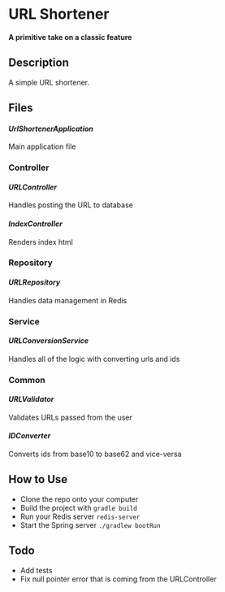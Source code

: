 # URL Shortener
#### A primitive take on a classic feature

## Description

A simple URL shortener.

## Files

#### *UrlShortenerApplication*
Main application file

### Controller

#### *URLController*
Handles posting the URL to database

#### *IndexController*
Renders index html

### Repository

#### *URLRepository*
Handles data management in Redis

### Service

#### *URLConversionService*
Handles all of the logic with converting urls and ids

### Common

#### *URLValidator*
Validates URLs passed from the user

#### *IDConverter*
Converts ids from base10 to base62 and vice-versa

## How to Use

* Clone the repo onto your computer
* Build the project with `gradle build`
* Run your Redis server `redis-server`
* Start the Spring server `./gradlew bootRun`


## Todo

* Add tests
* Fix null pointer error that is coming from the URLController
